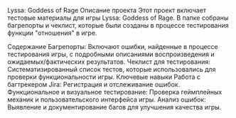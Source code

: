 Lyssa: Goddess of Rage 
Описание проекта
Этот проект включает тестовые материалы для игры Lyssa: Goddess of Rage. В папке собраны багрепорты и чеклист, которые были созданы в процессе тестирования функции "отношения" в игре.

Содержание
Багрепорты: Включают ошибки, найденные в процессе тестирования игры, с подробными описаниями воспроизведения и ожидаемых/фактических результатов.
Чеклист для тестирования: Систематизированный список тестов, которые использовались для проверки функциональности игры.
Ключевые навыки
Работа с багтрекером Jira: Регистрация и отслеживание ошибок.
Функциональное и визуальное тестирование: Проверка геймплейных механик и пользовательского интерфейса игры.
Анализ ошибок: Выявление и документирование багов для улучшения качества игры.